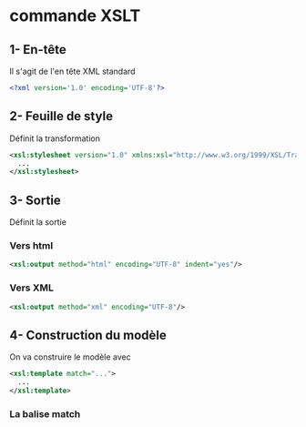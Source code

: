 # commande XSLT  

## 1- En-tête
Il s'agit de l'en tête XML standard
```XML
<?xml version='1.0' encoding='UTF-8'?>
``` 

## 2- Feuille de style 
Définit la transformation 
```XML
<xsl:stylesheet version="1.0" xmlns:xsl="http://www.w3.org/1999/XSL/Transform">
  ...
</xsl:stylesheet>
```

## 3- Sortie 
Définit la sortie 
### Vers html
```XML
<xsl:output method="html" encoding="UTF-8" indent="yes"/>
```
### Vers XML
```XML 
<xsl:output method="xml" encoding="UTF-8"/>
```

## 4- Construction du modèle 
On va construire le modèle avec 
```XML
<xsl:template match="...">
  ...
</xsl:template>
```
### La balise match 




